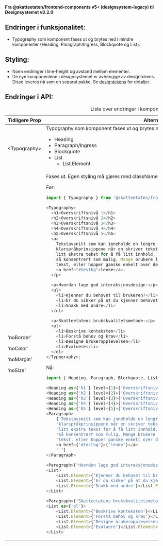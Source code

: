 **Fra @skatteetaten/frontend-components v5+ (designsystem-legacy) til Designsystemet v0.2.0**

## Endringer i funksjonalitet:

- Typography som komponent fases ut og brytes ned i mindre komponenter (Heading, Paragraph/Ingress, Blockquote og List).

## Styling:

- Noen endringer i line-height og avstand mellom elementer.
- De nye komponentene i designsystemet er avhengige av designtokens. Disse leveres nå som en separat pakke. Se [designtokens](#section-designtokens-deprecated) for detaljer.

## Endringer i API:

<div className="migration-tabell">
<table>
<caption>Liste over endringer i komponent-api'et</caption>
<thead><tr><th>Tidligere Prop</th><th>Alternativ</th></tr></thead>
<tbody>
<tr>
<td>&lt;Typography&gt;</td>
<td>
Typography som komponent fases ut og brytes ned i mindre komponenter:

- Heading
- Paragraph/Ingress
- Blockquote
- List
  - List.Element

</td>
</tr>

<tr>
<td>
'noBorder'

'noColor'

'noMargin'

'noSize'

</td>

<td>
Fases ut. Egen styling må gjøres med className.

Før:

```javascript static
import { Typography } from '@skatteetaten/frontend-components/Typography';

<Typography>
  <h1>Overskriftsnivå 1</h1>
  <h2>Overskriftsnivå 2</h2>
  <h3>Overskriftsnivå 3</h3>
  <h4>Overskriftsnivå 4</h4>
  <h5>Overskriftsnivå 5</h5>
  <p>
    Tekstavsnitt som kan inneholde en lengre tekst. Husk å følge
    klarspråkprinsippene når en skriver tekster. I dette tilfellet skriver bare
    litt ekstra tekst for å få litt innhold, men normalt vil en ønske å skrive
    så konsentrert som mulig. Mange brukere leser bare de første ordene i en
    tekst, eller hopper ganske enkelt over den. Dette er en{' '}
    <a href="#testhg">lenke</a>.
  </p>

  <p>Hvordan lage god interaksjonsdesign:</p>
  <ul>
    <li>Kjenner du behovet til brukeren?</li>
    <li>Er du sikker på at du kjenner behovet til brukeren?</li>
    <li>Snakk med andre</li>
  </ul>

  <p>Skatteetatens brukskvalitetsmetode:</p>
  <ol>
    <li>Beskrive konteksten</li>
    <li>Forstå behov og krav</li>
    <li>Designe brukeropplevelsen</li>
    <li>Evaluere</li>
  </ol>
</Typography>;
```

Nå:

```js static
import { Heading, Paragraph, Blockquote, List } from '@skatteetaten/ds-typography';

<Heading as={'h1'} level={1}>{'Overskriftsnivå 1'}</Heading>
<Heading as={'h2'} level={2}>{'Overskriftsnivå 2'}</Heading>
<Heading as={'h3'} level={3}>{'Overskriftsnivå 3'}</Heading>
<Heading as={'h4'} level={4}>{'Overskriftsnivå 4'}</Heading>
<Heading as={'h5'} level={5}>{'Overskriftsnivå 5'}</Heading>
<Paragraph>
    {'Tekstavsnitt som kan inneholde en lengre tekst. Husk å følge ' +
    'klarspråkprinsippene når en skriver tekster. I dette tilfellet skriver bare ' +
    'litt ekstra tekst for å få litt innhold, men normalt vil en ønske å skrive ' +
    'så konsentrert som mulig. Mange brukere leser bare de første ordene i en ' +
    'tekst, eller hopper ganske enkelt over den. Dette er en ' +
    <a href={'#testhg'}>{'lenke'}</a>
    '.'}
</Paragraph>

<Paragraph>{'Hvordan lage god interaksjonsdesign:'}</Paragraph>
<List>
    <List.Element>{'Kjenner du behovet til brukeren?'}</List.Element>
    <List.Element>{'Er du sikker på at du kjenner behovet til brukeren?'}</List.Element>
    <List.Element>{'Snakk med andre'}</List.Element>
</List>

<Paragraph>{'Skatteetatens brukskvalitetsmetode:'}</Paragraph>
<List as={'ol'}>
    <List.Element>{'Beskrive konteksten'}</List.Element>
    <List.Element>{'Forstå behov og krav'}</List.Element>
    <List.Element>{'Designe brukeropplevelsen'}</List.Element>
    <List.Element>{'Evaluere'}</List.Element>
</List>

```

</td>

</tr>
</tbody>
</table>
</div>
